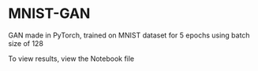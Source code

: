 # MNIST-GAN
GAN made in PyTorch, trained on MNIST dataset for 5 epochs using batch size of 128

To view results, view the Notebook file

